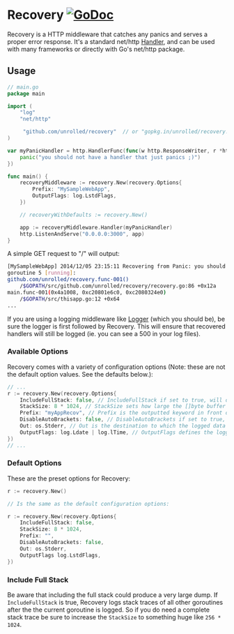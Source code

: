 # Recovery [![GoDoc](https://godoc.org/github.com/unrolled/recovery?status.svg)](http://godoc.org/github.com/unrolled/recovery)

Recovery is a HTTP middleware that catches any panics and serves a proper error response. It's a standard net/http [Handler](http://golang.org/pkg/net/http/#Handler), and can be used with many frameworks or directly with Go's net/http package.

## Usage

~~~ go
// main.go
package main

import (
    "log"
    "net/http"

     "github.com/unrolled/recovery"  // or "gopkg.in/unrolled/recovery.v1"
)

var myPanicHandler = http.HandlerFunc(func(w http.ResponseWriter, r *http.Request) {
    panic("you should not have a handler that just panics ;)")
})

func main() {
    recoveryMiddleware := recovery.New(recovery.Options{
        Prefix: "MySampleWebApp",
        OutputFlags: log.LstdFlags,
    })

    // recoveryWithDefaults := recovery.New()

    app := recoveryMiddleware.Handler(myPanicHandler)
    http.ListenAndServe("0.0.0.0:3000", app)
}
~~~

A simple GET request to "/" will output:
~~~ bash
[MySampleWebApp] 2014/12/05 23:15:11 Recovering from Panic: you should not have a handler that just panics ;)
goroutine 5 [running]:
github.com/unrolled/recovery.func·001()
    /$GOPATH/src/github.com/unrolled/recovery/recovery.go:86 +0x12a
main.func·001(0x4a1008, 0xc20801e6c0, 0xc2080324e0)
    /$GOPATH/src/thisapp.go:12 +0x64
...
~~~

If you are using a logging middleware like [Logger](https://github.com/unrolled/logger) (which you should be), be sure the logger is first followed by Recovery. This will ensure that recovered handlers will still be logged (ie. you can see a 500 in your log files).

### Available Options
Recovery comes with a variety of configuration options (Note: these are not the default option values. See the defaults below.):

~~~ go
// ...
r := recovery.New(recovery.Options{
    IncludeFullStack: false, // IncludeFullStack if set to true, will dump the complete stack instead of the single goroutine that panicked. Default is false (single goroutine only).
    StackSize: 8 * 1024, // StackSize sets how large the []byte buffer is for the stack dump. Default is 8192.
    Prefix: "myAppRecov", // Prefix is the outputted keyword in front of the log message. Logger automatically wraps the prefix in square brackets (ie. [myApp] ) unless the `DisableAutoBrackets` is set to true. A blank value will not have brackets added. Default is blank (with no brackets).
    DisableAutoBrackets: false, // DisableAutoBrackets if set to true, will remove the prefix and square brackets. Default is false.
    Out: os.Stderr, // Out is the destination to which the logged data will be written too. Default is `os.Stderr`.
    OutputFlags: log.Ldate | log.lTime, // OutputFlags defines the logging properties. See http://golang.org/pkg/log/#pkg-constants. To disable all flags, set this to `-1`. Defaults to log.LstdFlags (2009/01/23 01:23:23).
})
// ...
~~~

### Default Options
These are the preset options for Recovery:

~~~ go
r := recovery.New()

// Is the same as the default configuration options:

r := recovery.New(recovery.Options{
    IncludeFullStack: false,
    StackSize: 8 * 1024,      
    Prefix: "",
    DisableAutoBrackets: false,
    Out: os.Stderr,
    OutputFlags log.LstdFlags,
})
~~~

### Include Full Stack
Be aware that including the full stack could produce a very large dump. If `IncludeFullStack` is true, Recovery logs stack traces of all other goroutines after the the current goroutine is logged. So if you do need a complete stack trace be sure to increase the `StackSize` to something huge like `256 * 1024`.